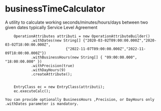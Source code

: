 # businessTimeCalculator
A utility to calculate working seconds/minutes/hours/days between two given dates typically Service Level Agreement

		OperationAttributes attributi = new OperationAttributeBuilder()
				.withDates(new String[] {"2020-03-02T09:00:00.000Z","2020-03-02T18:00:00.000Z",
                                {"2022-11-07T09:00:00.000Z","2022-11-09T18:00:00.000Z"})
				.withBusinessHours(new String[] { "09:00:00.000", "18:00:00.000" })
				.withPrecision(true)
				.withDayHours(9)
				.createAttribute();
		
		
		EntryClass ec = new EntryClass(attributi);
		ec.executeCalc();
    
    You can provide optionally BusinessHours ,Precision, or DayHours only .withDates parameter is mandatory.
    
    
